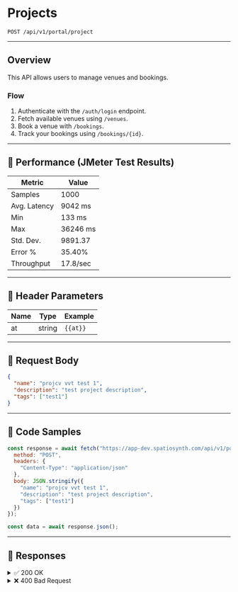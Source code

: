 # Projects

`POST /api/v1/portal/project`

***

## Overview

This API allows users to manage venues and bookings.

### Flow

1. Authenticate with the `/auth/login` endpoint.
2. Fetch available venues using `/venues`.
3. Book a venue with `/bookings`.
4. Track your bookings using `/bookings/{id}`.

***

## 🔹 Performance (JMeter Test Results)

| Metric       | Value    |
| ------------ | -------- |
| Samples      | 1000     |
| Avg. Latency | 9042 ms  |
| Min          | 133 ms   |
| Max          | 36246 ms |
| Std. Dev.    | 9891.37  |
| Error %      | 35.40%   |
| Throughput   | 17.8/sec |

***

## 🔹 Header Parameters

| Name | Type   | Example  |
| ---- | ------ | -------- |
| at   | string | `{{at}}` |

***

## 🔹 Request Body

```json
{
  "name": "projcv vvt test 1",
  "description": "test project description",
  "tags": ["test1"]
}
```

***

## 🔹 Code Samples

```javascript
const response = await fetch("https://app-dev.spatiosynth.com/api/v1/portal/project", {
  method: "POST",
  headers: {
    "Content-Type": "application/json"
  },
  body: JSON.stringify({
    "name": "projcv vvt test 1",
    "description": "test project description",
    "tags": ["test1"]
  })
});

const data = await response.json();
```

***

## 🔹 Responses

<details>

<summary>✅ 200 OK</summary>

```json
{
  "id": 6,
  "name": "project test 5",
  "description": "test project description 3",
  "projectUserId": 1,
  "deleted": false,
  "createdAt": "2024-09-03T15:29:44.666Z",
  "updatedAt": "2024-09-03T15:29:44.666Z",
  "projectTags": [
    { "id": 4, "projectId": 6, "tag": "ptag5" },
    { "id": 5, "projectId": 6, "tag": "ptag3" }
  ]
}
```

</details>

<details>

<summary>❌ 400 Bad Request</summary>

```json
{ "message": "Invalid request" }
```

</details>
